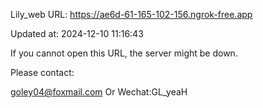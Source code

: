 Lily_web URL: https://ae6d-61-165-102-156.ngrok-free.app

Updated at: 2024-12-10 11:16:43

If you cannot open this URL, the server might be down.

Please contact: 

goley04@foxmail.com Or Wechat:GL_yeaH